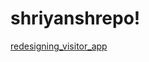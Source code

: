 # shriyanshrepo!
[redesigning_visitor_app ](https://github.com/user-attachments/assets/cbddfa5a-e7f5-463b-9a3f-b8ee5f6a7421)
